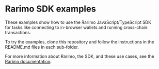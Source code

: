 # Rarimo SDK examples

These examples show how to use the Rarimo JavaScript/TypeScript SDK for tasks like connecting to in-browser wallets and running cross-chain transactions.

To try the examples, clone this repository and follow the instructions in the README.md files in each sub-folder.

For more information about Rarimo, the SDK, and these use cases, see the [Rarimo documentation](https://docs.rarimo.com/).
